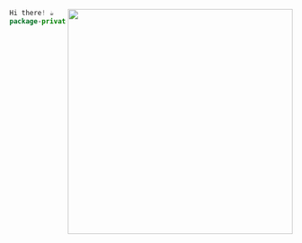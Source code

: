 

<a href="https://discord.com/invite/6cUhkj6uZJ"><img align="right" width=400 src="https://count.getloli.com/@Rollczi?name=Rollczi&theme=love-and-deepspace&padding=7&offset=10&align=center&scale=1.1&pixelated=1&darkmode=auto"></a>

```kts
Hi there! ☕
package-private <3
```
